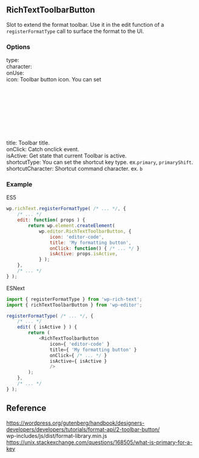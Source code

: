 ## RichTextToolbarButton

Slot to extend the format toolbar. Use it in the edit function of a `registerFormatType` call to surface the format to the UI.

### Options
type:  
character:  
onUse:  
icon: Toolbar button icon. You can set <svg> tag and [dash-icons](https://developer.wordpress.org/resource/dashicons/)  
title: Toolbar title.  
onClick: Catch onclick event.  
isActive: Get state that current Toolbar is active.  
shortcutType: You can set the shortcut key type. ex.`primary`, `primaryShift`.  
shortcutCharacter: Shortcut command character. ex. `b`  

### Example

ES5
```js
wp.richText.registerFormatType( /* ... */, {
	/* ... */
	edit: function( props ) {
		return wp.element.createElement(
			wp.editor.RichTextToolbarButton, {
				icon: 'editor-code',
				title: 'My formatting button',
				onClick: function() { /* ... */ }
				isActive: props.isActive,
			} );
	},
	/* ... */
} );
```

ESNext
```js
import { registerFormatType } from 'wp-rich-text';
import { richTextToolbarButton } from 'wp-editor';

registerFormatType( /* ... */, {
	/* ... */
	edit( { isActive } ) {
		return (
			<RichTextToolbarButton
				icon={ 'editor-code' }
				title={ 'My formatting button' }
				onClick={ /* ... */ }
				isActive={ isActive }
				/>
		);
	},
	/* ... */
} );
```

## Reference
https://wordpress.org/gutenberg/handbook/designers-developers/developers/tutorials/format-api/2-toolbar-button/  
wp-includes/js/dist/format-library.min.js  
https://unix.stackexchange.com/questions/168505/what-is-primary-for-a-key  

